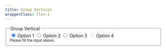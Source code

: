 ```yaml
---
title: Group Vertical
wrapperClass: flex-1
---
```


<fieldset class="vv-input-radio-group">
    <legend>Group Vertical</legend>
    <div class="vv-input-radio-group__wrapper">
        <label class="vv-input-radio" for="radio-group-option-vertical-1">
            <input id="radio-group-option-vertical-1" 
                   type="radio" 
                   name="radio-group-vertical"
                   value="1" 
                   checked="checked" 
                   aria-describedby="radio-group-vertical-hint" />
            Option 1
        </label>
        <label class="vv-input-radio" for="radio-group-option-vertical-2">
            <input id="radio-group-option-vertical-2" 
                   type="radio" 
                   name="radio-group-vertical"
                   value="2" 
                   aria-describedby="radio-group-vertical-hint" />
            Option 2
        </label>
        <label class="vv-input-radio" for="radio-group-option-vertical-3">
            <input id="radio-group-option-vertical-3" 
                   type="radio" 
                   name="radio-group-vertical"
                   value="3" 
                   aria-describedby="radio-group-vertical-hint" />
            Option 3
        </label>
        <label class="vv-input-radio" for="radio-group-option-vertical-4">
            <input id="radio-group-option-vertical-4" 
                   type="radio" 
                   name="radio-group-vertical"
                   value="4" 
                   disabled="disabled"
                   aria-describedby="radio-group-vertical-hint" />
            Option 4
        </label>
    </div>
    <small id="radio-group-vertical-hint" class="vv-input-radio-group__hint">
        Please fill the input above.
    </small>
</fieldset>